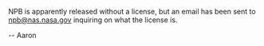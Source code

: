 NPB is apparently released without a license, but an email has been sent to npb@nas.nasa.gov inquiring on what the license is.

-- Aaron
